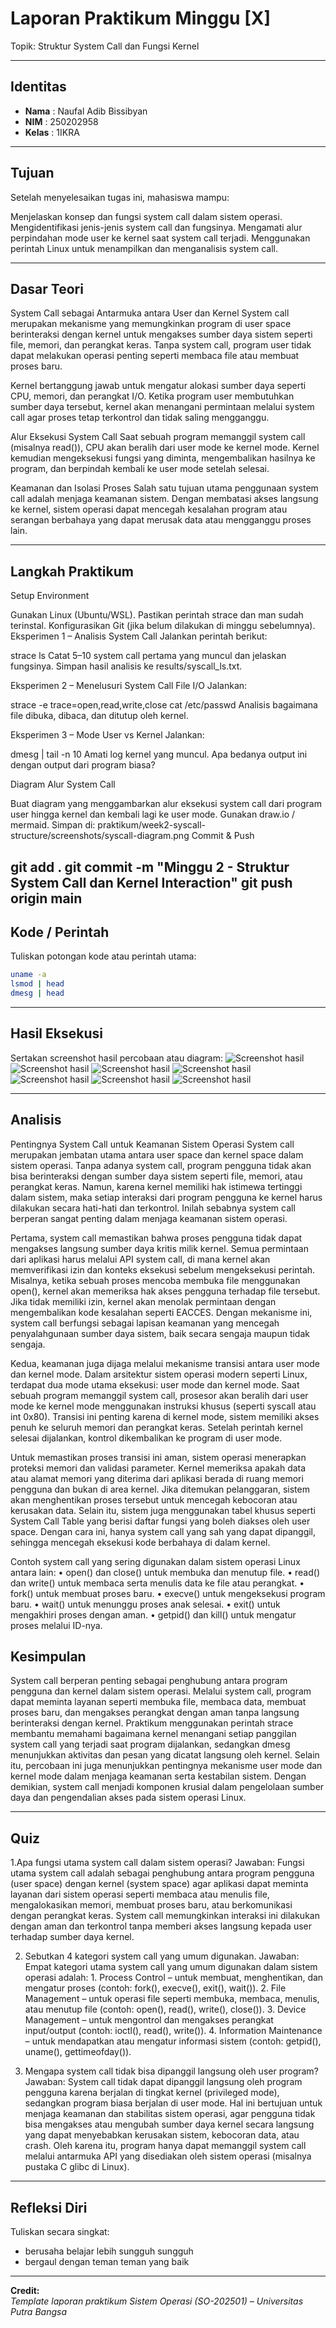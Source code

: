 
# Laporan Praktikum Minggu [X]
Topik:  Struktur System Call dan Fungsi Kernel

---

## Identitas
- **Nama**  : Naufal Adib Bissibyan
- **NIM**   : 250202958
- **Kelas** : 1IKRA

---

## Tujuan
Setelah menyelesaikan tugas ini, mahasiswa mampu:

Menjelaskan konsep dan fungsi system call dalam sistem operasi.
Mengidentifikasi jenis-jenis system call dan fungsinya.
Mengamati alur perpindahan mode user ke kernel saat system call terjadi.
Menggunakan perintah Linux untuk menampilkan dan menganalisis system call.

---

## Dasar Teori
System Call sebagai Antarmuka antara User dan Kernel System call merupakan mekanisme yang memungkinkan program di user space berinteraksi dengan kernel untuk mengakses sumber daya sistem seperti file, memori, dan perangkat keras. Tanpa system call, program user tidak dapat melakukan operasi penting seperti membaca file atau membuat proses baru.

Kernel bertanggung jawab untuk mengatur alokasi sumber daya seperti CPU, memori, dan perangkat I/O. Ketika program user membutuhkan sumber daya tersebut, kernel akan menangani permintaan melalui system call agar proses tetap terkontrol dan tidak saling mengganggu.

Alur Eksekusi System Call Saat sebuah program memanggil system call (misalnya read()), CPU akan beralih dari user mode ke kernel mode. Kernel kemudian mengeksekusi fungsi yang diminta, mengembalikan hasilnya ke program, dan berpindah kembali ke user mode setelah selesai.

Keamanan dan Isolasi Proses Salah satu tujuan utama penggunaan system call adalah menjaga keamanan sistem. Dengan membatasi akses langsung ke kernel, sistem operasi dapat mencegah kesalahan program atau serangan berbahaya yang dapat merusak data atau mengganggu proses lain.



---

## Langkah Praktikum
Setup Environment

Gunakan Linux (Ubuntu/WSL).
Pastikan perintah strace dan man sudah terinstal.
Konfigurasikan Git (jika belum dilakukan di minggu sebelumnya).
Eksperimen 1 – Analisis System Call Jalankan perintah berikut:

strace ls
Catat 5–10 system call pertama yang muncul dan jelaskan fungsinya.
Simpan hasil analisis ke results/syscall_ls.txt.

Eksperimen 2 – Menelusuri System Call File I/O Jalankan:

strace -e trace=open,read,write,close cat /etc/passwd
Analisis bagaimana file dibuka, dibaca, dan ditutup oleh kernel.

Eksperimen 3 – Mode User vs Kernel Jalankan:

dmesg | tail -n 10
Amati log kernel yang muncul. Apa bedanya output ini dengan output dari program biasa?

Diagram Alur System Call

Buat diagram yang menggambarkan alur eksekusi system call dari program user hingga kernel dan kembali lagi ke user mode.
Gunakan draw.io / mermaid.
Simpan di:
praktikum/week2-syscall-structure/screenshots/syscall-diagram.png
Commit & Push

git add .
git commit -m "Minggu 2 - Struktur System Call dan Kernel Interaction"
git push origin main
---

## Kode / Perintah
Tuliskan potongan kode atau perintah utama:
```bash
uname -a
lsmod | head
dmesg | head
```

---

## Hasil Eksekusi
Sertakan screenshot hasil percobaan atau diagram:
![Screenshot hasil](screenshots/Screenshotnopalstracels.png)
![Screenshot hasil](screenshots/Screenshotnopalstracels2.png)
![Screenshot hasil](screenshots/Screenshotnopalsudoapt.png)
![Screenshot hasil](screenshots/Screenshotnopalsudoaptbagian2.png)
![Screenshot hasil](screenshots/Screenshotnopalubuntu.png)
![Screenshot hasil](screenshots/ScreenshotDiagramweek2.png)
![Screenshot hasil](screenshots/Screnshotnopaldmseg.png)

---

## Analisis
Pentingnya System Call untuk Keamanan Sistem Operasi System call merupakan jembatan utama antara user space dan kernel space dalam sistem operasi. Tanpa adanya system call, program pengguna tidak akan bisa berinteraksi dengan sumber daya sistem seperti file, memori, atau perangkat keras. Namun, karena kernel memiliki hak istimewa tertinggi dalam sistem, maka setiap interaksi dari program pengguna ke kernel harus dilakukan secara hati-hati dan terkontrol. Inilah sebabnya system call berperan sangat penting dalam menjaga keamanan sistem operasi.

Pertama, system call memastikan bahwa proses pengguna tidak dapat mengakses langsung sumber daya kritis milik kernel. Semua permintaan dari aplikasi harus melalui API system call, di mana kernel akan memverifikasi izin dan konteks eksekusi sebelum mengeksekusi perintah. Misalnya, ketika sebuah proses mencoba membuka file menggunakan open(), kernel akan memeriksa hak akses pengguna terhadap file tersebut. Jika tidak memiliki izin, kernel akan menolak permintaan dengan mengembalikan kode kesalahan seperti EACCES. Dengan mekanisme ini, system call berfungsi sebagai lapisan keamanan yang mencegah penyalahgunaan sumber daya sistem, baik secara sengaja maupun tidak sengaja.

Kedua, keamanan juga dijaga melalui mekanisme transisi antara user mode dan kernel mode. Dalam arsitektur sistem operasi modern seperti Linux, terdapat dua mode utama eksekusi: user mode dan kernel mode. Saat sebuah program memanggil system call, prosesor akan beralih dari user mode ke kernel mode menggunakan instruksi khusus (seperti syscall atau int 0x80). Transisi ini penting karena di kernel mode, sistem memiliki akses penuh ke seluruh memori dan perangkat keras. Setelah perintah kernel selesai dijalankan, kontrol dikembalikan ke program di user mode.

Untuk memastikan proses transisi ini aman, sistem operasi menerapkan proteksi memori dan validasi parameter. Kernel memeriksa apakah data atau alamat memori yang diterima dari aplikasi berada di ruang memori pengguna dan bukan di area kernel. Jika ditemukan pelanggaran, sistem akan menghentikan proses tersebut untuk mencegah kebocoran atau kerusakan data. Selain itu, sistem juga menggunakan tabel khusus seperti System Call Table yang berisi daftar fungsi yang boleh diakses oleh user space. Dengan cara ini, hanya system call yang sah yang dapat dipanggil, sehingga mencegah eksekusi kode berbahaya di dalam kernel.

Contoh system call yang sering digunakan dalam sistem operasi Linux antara lain: • open() dan close() untuk membuka dan menutup file. • read() dan write() untuk membaca serta menulis data ke file atau perangkat. • fork() untuk membuat proses baru. • execve() untuk mengeksekusi program baru. • wait() untuk menunggu proses anak selesai. • exit() untuk mengakhiri proses dengan aman. • getpid() dan kill() untuk mengatur proses melalui ID-nya.



## Kesimpulan
System call berperan penting sebagai penghubung antara program pengguna dan kernel dalam sistem operasi. Melalui system call, program dapat meminta layanan seperti membuka file, membaca data, membuat proses baru, dan mengakses perangkat dengan aman tanpa langsung berinteraksi dengan kernel. Praktikum menggunakan perintah strace membantu memahami bagaimana kernel menangani setiap panggilan system call yang terjadi saat program dijalankan, sedangkan dmesg menunjukkan aktivitas dan pesan yang dicatat langsung oleh kernel. Selain itu, percobaan ini juga menunjukkan pentingnya mekanisme user mode dan kernel mode dalam menjaga keamanan serta kestabilan sistem. Dengan demikian, system call menjadi komponen krusial dalam pengelolaan sumber daya dan pengendalian akses pada sistem operasi Linux.


---

## Quiz
1.Apa fungsi utama system call dalam sistem operasi?
Jawaban: Fungsi utama system call adalah sebagai penghubung antara program pengguna (user space) dengan kernel (system space) agar aplikasi dapat meminta layanan dari sistem operasi seperti membaca atau menulis file, mengalokasikan memori, membuat proses baru, atau berkomunikasi dengan perangkat keras. System call memungkinkan interaksi ini dilakukan dengan aman dan terkontrol tanpa memberi akses langsung kepada user terhadap sumber daya kernel.

2. Sebutkan 4 kategori system call yang umum digunakan.
Jawaban: Empat kategori utama system call yang umum digunakan dalam sistem operasi adalah: 1. Process Control – untuk membuat, menghentikan, dan mengatur proses (contoh: fork(), execve(), exit(), wait()). 2. File Management – untuk operasi file seperti membuka, membaca, menulis, atau menutup file (contoh: open(), read(), write(), close()). 3. Device Management – untuk mengontrol dan mengakses perangkat input/output (contoh: ioctl(), read(), write()). 4. Information Maintenance – untuk mendapatkan atau mengatur informasi sistem (contoh: getpid(), uname(), gettimeofday()).

3. Mengapa system call tidak bisa dipanggil langsung oleh user program? Jawaban: System call tidak dapat dipanggil langsung oleh program pengguna karena berjalan di tingkat kernel (privileged mode), sedangkan program biasa berjalan di user mode. Hal ini bertujuan untuk menjaga keamanan dan stabilitas sistem operasi, agar pengguna tidak bisa mengakses atau mengubah sumber daya kernel secara langsung yang dapat menyebabkan kerusakan sistem, kebocoran data, atau crash. Oleh karena itu, program hanya dapat memanggil system call melalui antarmuka API yang disediakan oleh sistem operasi (misalnya pustaka C glibc di Linux).
---

## Refleksi Diri
Tuliskan secara singkat:
- berusaha belajar lebih sungguh sungguh
- bergaul dengan teman teman yang baik

---

**Credit:**  
_Template laporan praktikum Sistem Operasi (SO-202501) – Universitas Putra Bangsa_
